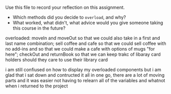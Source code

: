 Use this file to record your reflection on this assignment.

- Which methods did you decide to `overload`, and why?
- What worked, what didn't, what advice would you give someone taking this course in the future?

overloaded: moveIn and moveOut so that we could also take in a first and last name combination; sell coffee and cafe so that we could sell coffee with no add-ins and so that we could make a cafe with options of mugs "for here"; checkOut and returnBook so that we can keep trakc of libaray card holders should they care to use their library card

i am still confiused on how to display my overloaded components but i am glad that i sat down and contructed it all in one go, there are a lot of moving parts and it was easier not having to relearn all of the variables and whatnot when i returned to the project
